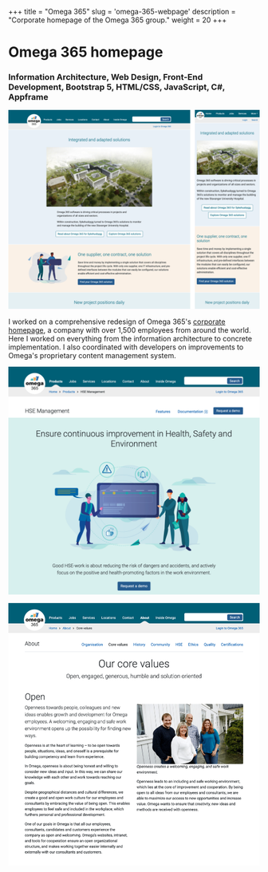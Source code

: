 +++
title = "Omega 365"
slug = 'omega-365-webpage'
description = "Corporate homepage of the Omega 365 group."
weight = 20
+++
# Omega 365 homepage

### Information Architecture, Web Design, Front-End Development, Bootstrap 5, HTML/CSS, JavaScript, C#, Appframe

<p><img 	src="pages.png" alt="Omega 365 frontpage shown in both desktop and mobile variants" class="straight-corners"></p>

I worked on a comprehensive redesign of Omega 365's [corporate homepage](https://www.omega365.com), a company with over 1,500 employees from around the world. Here I worked on everything from the information architecture to concrete implementation. I also coordinated with developers on improvements to Omega's proprietary content management system.

![](product-page.png)

![](about-page.png)